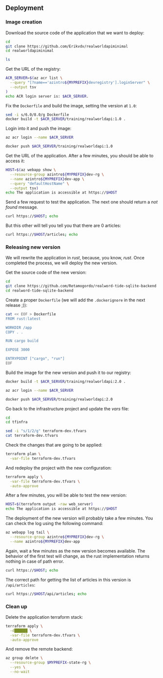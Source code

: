 ## Deployment

### Image creation

Download the source code of the application that we want to deploy:

```bash
cd
git clone https://github.com/Erikvdv/realworldapiminimal
cd realworldapiminimal
```

```bash
ls
```

Get the URL of the registry:

```bash
ACR_SERVER=$(az acr list \
  --query "[?name=='azintro${MYPREFIX}devregistry'].loginServer" \
  --output tsv
)
echo ACR login server is: $ACR_SERVER.
```

Fix the `Dockerfile` and build the image, setting the version at `1.0`:

```bash
sed -i s/6.0/8.0/g Dockerfile
docker build -t $ACR_SERVER/training/realworldapi:1.0 .
```

Login into it and push the image:

```bash
az acr login --name $ACR_SERVER

docker push $ACR_SERVER/training/realworldapi:1.0
```

Get the URL of the application. After a few minutes, you should be able to access it:

```bash
HOST=$(az webapp show \
  --resource-group azintro${MYPREFIX}dev-rg \
  --name azintro${MYPREFIX}dev-app \
  --query "defaultHostName" \
  --output tsv)
echo The application is accessible at https://$HOST
```

Send a few request to test the application. The next one should return a *not found* message.

```bash
curl https://$HOST; echo
```

But this other will tell you tell you that there are 0 articles:

```bash
curl https://$HOST/articles; echo
```

### Releasing new version

We will rewrite the application in *rust*, because, you know, *rust*. Once completed the process, we will deploy the new version.

Get the source code of the new version:

```bash
cd
git clone https://github.com/Retamogordo/realword-tide-sqlite-backend
cd realword-tide-sqlite-backend
```

Create a proper `Dockerfile` (we will add the `.dockerignore` in the next release ;)):

```bash
cat << EOF > Dockerfile
FROM rust:latest

WORKDIR /app
COPY . .

RUN cargo build

EXPOSE 3000

ENTRYPOINT ["cargo", "run"]
EOF
```

Build the image for the new version and push it to our registry:

```bash
docker build -t $ACR_SERVER/training/realworldapi:2.0 .
```

```bash
az acr login --name $ACR_SERVER
```

```bash
docker push $ACR_SERVER/training/realworldapi:2.0
```

Go back to the infrastructure project and update the *vars* file:

```bash
cd
cd tfinfra
```

```bash
sed -i "s/1/2/g" terraform-dev.tfvars
cat terraform-dev.tfvars
```

Check the changes that are going to be applied:

```bash
terraform plan \
  -var-file terraform-dev.tfvars
```

And redeploy the project with the new configuration:

```bash
terraform apply \
  -var-file terraform-dev.tfvars \
  -auto-approve
```

After a few minutes, you will be able to test the new version:

```bash
HOST=$(terraform output -raw web_server)
echo The application is accessible at https://$HOST
```

The deployment of the new version will probably take a few minutes. You can check the log using the following command:

```bash
az webapp log tail \
  --resource-group azintro${MYPREFIX}dev-rg \
  --name azintro${MYPREFIX}dev-app
```

Again, wait a few minutes as the new version becomes available. The behavior of the first test will change, as the rust implementation returns nothing in case of path error.

```bash
curl https://$HOST; echo
```

The correct path for getting the list of articles in this version is `/api/articles`:

```bash
curl https://$HOST/api/articles; echo
```

### Clean up

Delete the application terraform stack:

```bash
terraform apply \
  -d██████ \
  -var-file terraform-dev.tfvars \
  -auto-approve
```

And remove the remote backend:

```bash
az group delete \
  --resource-group $MYPREFIX-state-rg \
  --yes \
  --no-wait
```